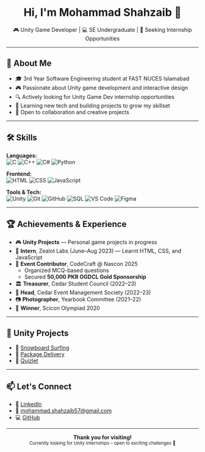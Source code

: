 <h1 align="center">Hi, I'm Mohammad Shahzaib 👋</h1>

<p align="center">
🎮 Unity Game Developer | 💻 SE Undergraduate | 🌱 Seeking Internship Opportunities
</p>

---

## 📌 About Me

- 🎓 3rd Year Software Engineering student at FAST NUCES Islamabad  
- 🎮 Passionate about Unity game development and interactive design  
- 🔍 Actively looking for Unity Game Dev internship opportunities  
- 🧠 Learning new tech and building projects to grow my skillset  
- 🤝 Open to collaboration and creative projects  

---

## 🛠️ Skills

**Languages:**  
![C](https://img.shields.io/badge/C-blue.svg?style=for-the-badge&logo=c)
![C++](https://img.shields.io/badge/C++-00599C?style=for-the-badge&logo=c%2B%2B&logoColor=white)
![C#](https://img.shields.io/badge/C%23-239120?style=for-the-badge&logo=c-sharp&logoColor=white)
![Python](https://img.shields.io/badge/Python-3776AB?style=for-the-badge&logo=python&logoColor=white)

**Frontend:**  
![HTML](https://img.shields.io/badge/HTML-E34F26?style=for-the-badge&logo=html5&logoColor=white)
![CSS](https://img.shields.io/badge/CSS-1572B6?style=for-the-badge&logo=css3&logoColor=white)
![JavaScript](https://img.shields.io/badge/JavaScript-F7DF1E?style=for-the-badge&logo=javascript&logoColor=black)

**Tools & Tech:**  
![Unity](https://img.shields.io/badge/Unity-000000?style=for-the-badge&logo=unity&logoColor=white)
![Git](https://img.shields.io/badge/Git-F05032?style=for-the-badge&logo=git&logoColor=white)
![GitHub](https://img.shields.io/badge/GitHub-100000?style=for-the-badge&logo=github&logoColor=white)
![SQL](https://img.shields.io/badge/SQL-4479A1?style=for-the-badge&logo=mysql&logoColor=white)
![VS Code](https://img.shields.io/badge/VSCode-007ACC?style=for-the-badge&logo=visual-studio-code&logoColor=white)
![Figma](https://img.shields.io/badge/Figma-F24E1E?style=for-the-badge&logo=figma&logoColor=white)

---

## 🏆 Achievements & Experience

- 🎮 **Unity Projects** — Personal game projects in progress  
- 💼 **Intern**, Zealot Labs (June–Aug 2023) — Learnt HTML, CSS, and JavaScript  
- 🧠 **Event Contributor**, CodeCraft @ Nascon 2025  
  - Organized MCQ-based questions 
  - Secured **50,000 PKR OGDCL Gold Sponsorship**
- 🏛️ **Treasurer**, Cedar Student Council (2022–23)  
- 🎯 **Head**, Cedar Event Management Society (2022–23)  
- 📷 **Photographer**, Yearbook Committee (2021–22)  
- 🥇 **Winner**, Scicon Olympiad 2020  

---

## 📂 Unity Projects


- 🔗 [Snowboard Surfing](https://zizo-shahzaib.itch.io/snowboard-surf)
- 🔗 [Package Delivery](https://zizo-shahzaib.itch.io/package-delivery)
- 🔗 [Quizlet](https://zizo-shahzaib.itch.io/quizlet)

---

## 📫 Let's Connect

- 💼 [LinkedIn](https://www.linkedin.com/in/mohammad-shahzaib-766478223?originalSubdomain=pk)  
- 💌 mohammad.shahzaib57@gmail.com  
- 💻 [GitHub](https://github.com/Zizo-debug)

---

<div align="center"> 
  <b>Thank you for visiting!</b><br>
  <sub>Currently looking for Unity internships – open to exciting challenges 🚀</sub>
</div>
